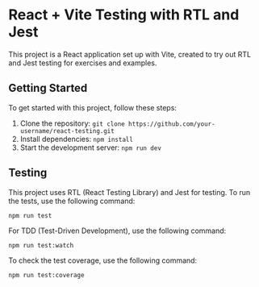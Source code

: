 # React + Vite Testing with RTL and Jest

This project is a React application set up with Vite, created to try out RTL and Jest testing for exercises and examples. 

## Getting Started

To get started with this project, follow these steps:

1. Clone the repository: `git clone https://github.com/your-username/react-testing.git`
2. Install dependencies: `npm install`
3. Start the development server: `npm run dev`

## Testing

This project uses RTL (React Testing Library) and Jest for testing. To run the tests, use the following command:

```
npm run test
```

For TDD (Test-Driven Development), use the following command:

```
npm run test:watch
```

To check the test coverage, use the following command:

```
npm run test:coverage
```

